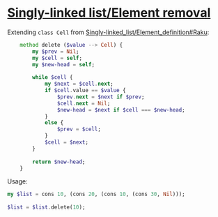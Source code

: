 [1]: https://rosettacode.org/wiki/Singly-linked_list/Element_removal

# [Singly-linked list/Element removal][1]

Extending `class Cell` from [Singly-linked_list/Element_definition#Raku](https://rosettacode.org/wiki/Singly-linked_list/Element_definition#Raku):

```raku
    method delete ($value --> Cell) {
        my $prev = Nil;
        my $cell = self;
        my $new-head = self;
 
        while $cell {
            my $next = $cell.next;
            if $cell.value == $value {
                $prev.next = $next if $prev;
                $cell.next = Nil;
                $new-head = $next if $cell === $new-head;
            }
            else {
                $prev = $cell;
            }
            $cell = $next;
        }
 
        return $new-head;
    }
```


Usage:

```raku
my $list = cons 10, (cons 20, (cons 10, (cons 30, Nil)));
 
$list = $list.delete(10);
```